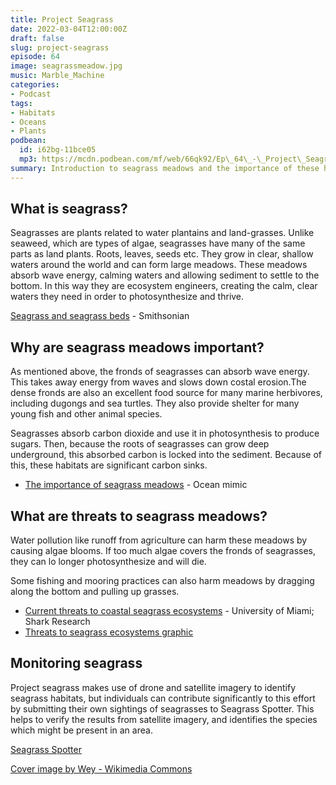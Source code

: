 ```yaml
---
title: Project Seagrass
date: 2022-03-04T12:00:00Z
draft: false
slug: project-seagrass
episode: 64
image: seagrassmeadow.jpg
music: Marble_Machine
categories:
- Podcast
tags:
- Habitats
- Oceans
- Plants
podbean:
  id: i62bg-11bce05
  mp3: https://mcdn.podbean.com/mf/web/66qk92/Ep\_64\_-\_Project\_Seagrassb2w0r.mp3
summary: Introduction to seagrass meadows and the importance of these habitats for marine biodiversity, climate, and local fishing communities. We also talk about effort to restore lost seagrass meadows, and what ou can do to help monitor these vital ecosstems.
---
```


## What is seagrass?

Seagrasses are plants related to water plantains and land-grasses. Unlike seaweed, which are types of algae, seagrasses have many of the same parts as land plants. Roots, leaves, seeds etc. They grow in clear, shallow waters around the world and can form large meadows. These meadows absorb wave energy, calming waters and allowing sediment to settle to the bottom. In this way they are ecosystem engineers, creating the calm, clear waters they need in order to photosynthesize and thrive.

[Seagrass and seagrass beds](https://ocean.si.edu/ocean-life/plants-algae/seagrass-and-seagrass-beds) - Smithsonian

## Why are seagrass meadows important?

As mentioned above, the fronds of seagrasses can absorb wave energy. This takes away energy from waves and slows down costal erosion.The dense fronds are also an excellent food source for many marine herbivores, including dugongs and sea turtles. They also provide shelter for many young fish and other animal species.

Seagrasses absorb carbon dioxide and use it in photosynthesis to produce sugars. Then, because the roots of seagrasses can grow deep underground, this absorbed carbon is locked into the sediment. Because of this, these habitats are significant carbon sinks.

- [The importance of seagrass meadows](https://ocean-mimic.com/sea) \- Ocean mimic

## What are threats to seagrass meadows?

Water pollution like runoff from agriculture can harm these meadows by causing algae blooms. If too much algae covers the fronds of seagrasses, they can lo longer photosynthesize and will die.

Some fishing and mooring practices can also harm meadows by dragging along the bottom and pulling up grasses.

- [Current threats to coastal seagrass ecosystems](https://sharkresearch.rsmas.miami.edu/current-threats-to-coastal-seagrass-ecosystems/) - University of Miami; Shark Research
- [Threats to seagrass ecosystems graphic](https://www.grida.no/resources/13583)

## Monitoring seagrass

Project seagrass makes use of drone and satellite imagery to identify seagrass habitats, but individuals can contribute significantly to this effort by submitting their own sightings of seagrasses to Seagrass Spotter. This helps to verify the results from satellite imagery, and identifies the species which might be present in an area.

[Seagrass Spotter](https://seagrassspotter.org/)

[Cover image by Wey - Wikimedia Commons](https://commons.wikimedia.org/wiki/File:((WDPA-555512092))_Dongsha_Atoll_National_Park,_WEY,_02.jpg)
